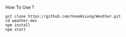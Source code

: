 How To Use ?

```
git clone https://github.com/VaneHsiung/Weather.git
cd weather-dev
npm install
npm start
```


